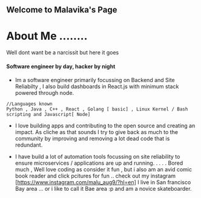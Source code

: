 ## Welcome to Malavika's Page

# About Me ........
Well dont want be a narcissit but here it goes
#### Software engineer by day, hacker by night
* Im a software engineer primarily focussing on Backend and Site Reliabilty , I also build dashboards in React.js with minimum stack powered through node.
```
//Languages known 
Python , Java , C++ , React , Golang [ basic] , Linux Kernel / Bash scripting and Javascript[ Node] 
```
* I love building apps and contributing to the open source and creating an impact. As cliche as that sounds I try to give back as much to the community by improving and removing a lot dead code that is redundant.

* I have build a lot of automation tools focussing on site reliability to ensure microservices / applications are up and running.
.
.
.
.
Bored much , Well love coding as consider it fun , but i also am an avid comic book reader and click pcitures for fun .. check out my instagram [https://www.instagram.com/malu_aug9/?hl=en]
I live in San francisco Bay area ... or i like to call it Bae area :p 
and am a novice skateboarder. 

